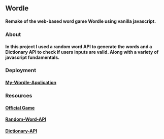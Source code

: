 ## Wordle
#### Remake of the web-based word game Wordle using vanilla javascript.
### About
#### In this project I used a random word API to generate the words and a Dictionary API to check if users inputs are valid. Along with a variety of javascript fundamentals.
####
### Deployment
#### [My-Wordle-Application](https://ethanrussell98.github.io/Wordle/)
### Resources
#### [Official Game](https://www.nytimes.com/games/wordle/index.html)
#### [Random-Word-API](https://random-word-api.herokuapp.com/home)
#### [Dictionary-API](https://dictionaryapi.dev/)
